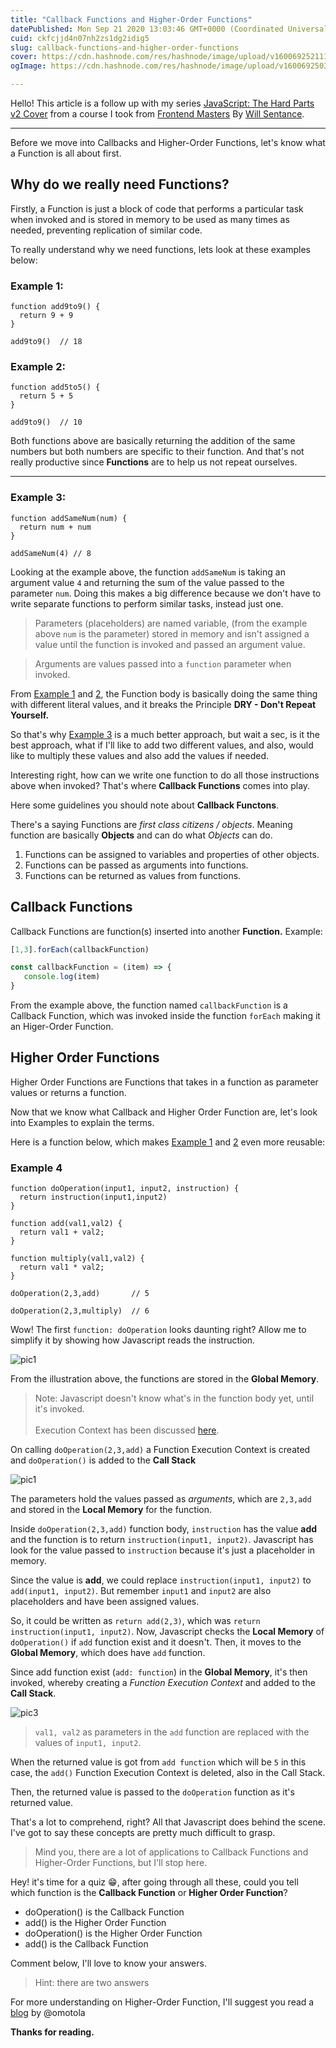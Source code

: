 ```yaml
---
title: "Callback Functions and Higher-Order Functions"
datePublished: Mon Sep 21 2020 13:03:46 GMT+0000 (Coordinated Universal Time)
cuid: ckfcjjd4n07nh2zs1dg2idig5
slug: callback-functions-and-higher-order-functions
cover: https://cdn.hashnode.com/res/hashnode/image/upload/v1600692521114/XJq4rmv55.png
ogImage: https://cdn.hashnode.com/res/hashnode/image/upload/v1600692503968/Lm6Mjc_Kl.png

---
```


Hello! This article is a follow up with my series [JavaScript: The Hard Parts v2 Cover](https://favouritejome.hashnode.dev/series/javascript-the-hard-parts) from a course I took from [Frontend Masters](https://frontendmasters.com/courses/javascript-hard-parts-v2/) By [Will Sentance](https://twitter.com/willsentance).

---

Before we move into Callbacks and Higher-Order Functions, let's know what a Function is all about first.

## Why do we really need Functions?

Firstly, a Function is just a block of code that performs a particular task when invoked and is stored in memory to be used as many times as needed, preventing replication of similar code.

To really understand why we need functions, lets look at these examples below:

### Example 1: <span id="example1"></span>

```
function add9to9() {
  return 9 + 9
}

add9to9()  // 18
```

### Example 2: <span id="example2"></span>

```
function add5to5() {
  return 5 + 5
}

add9to9()  // 10
```

Both functions above are basically returning the addition of the same numbers but both numbers are specific to their function. And that's not really productive since **Functions** are to help us not repeat ourselves.

<hr>

### Example 3: <span id="example3"></span>

```
function addSameNum(num) {
  return num + num
}

addSameNum(4) // 8
```

Looking at the example above, the function `addSameNum` is taking an argument value `4` and returning the sum of the value passed to the parameter `num`. Doing this makes a big difference because we don't have to write separate functions to perform similar tasks, instead just one.

> Parameters (placeholders) are named variable, (from the example above `num` is the parameter) stored in memory and isn't assigned a value until the function is invoked and passed an argument value.

> Arguments are values passed into a `function` parameter when invoked.

From [Example 1](#example1) and [2](#example2), the Function body is basically doing the same thing with different literal values, and it breaks the Principle **DRY - Don't Repeat Yourself.**

So that's why [Example 3](#example3) is a much better approach, but wait a sec, is it the best approach, what if I'll like to add two different values, and also, would like to multiply these values and also add the values if needed.

Interesting right, how can we write one function to do all those instructions above when invoked? That's where **Callback Functions** comes into play.

Here some guidelines you should note about __Callback Functons__.

There's a saying Functions are _first class citizens / objects_. Meaning function are basically **Objects** and can do what *Objects* can do.

1. Functions can be assigned to variables and properties of other objects.
2. Functions can be passed as arguments into functions.
3. Functions can be returned as values from functions.

## Callback Functions

Callback Functions are function(s) inserted into another **Function.** Example:

```js
[1,3].forEach(callbackFunction)

const callbackFunction = (item) => {
   console.log(item)
}
```

From the example above,  the function named `callbackFunction` is a Callback Function, which was invoked inside the function `forEach` making it an Higer-Order Function.

## Higher Order Functions

Higher Order Functions are Functions that takes in a function as parameter values or returns a function.

Now that we know what Callback and Higher Order Function are, let's look into Examples to explain the terms.

Here is a function below, which makes [Example 1](#example1) and [2](#example2) even more reusable:

### Example 4 <span id="example4"></span>

```
function doOperation(input1, input2, instruction) {
  return instruction(input1,input2)
}

function add(val1,val2) {
  return val1 + val2;
}

function multiply(val1,val2) {
  return val1 * val2;
}

doOperation(2,3,add)       // 5

doOperation(2,3,multiply)  // 6
```

Wow! The first `function: doOperation` looks daunting right? Allow me to simplify it by showing how Javascript reads the instruction.

![pic1](https://jomefavourite.github.io/Images/callback1.jpg)

From the illustration above, the functions are stored in the **Global Memory**.

> Note: Javascript doesn't know what's in the function body yet, until it's invoked. <br><br>
Execution Context has been discussed [here](https://favouritejome.hashnode.dev/execution-context-and-call-stack).

On calling `doOperation(2,3,add)` a Function Execution Context is created and `doOperation()` is added to the **Call Stack**

![pic1](https://jomefavourite.github.io/Images/callback2.jpg)

The parameters hold the values passed as _arguments_, which are `2,3,add` and stored in the **Local Memory** for the function.

Inside `doOperation(2,3,add)` function body, `instruction` has the value **add** and the function is to return `instruction(input1, input2)`. Javascript has look for the value passed to `instruction` because it's just a placeholder in memory.

Since the value is **add**, we could replace `instruction(input1, input2)` to `add(input1, input2)`. But remember `input1` and `input2` are also placeholders and have been assigned values.

So, it could be written as `return add(2,3)`, which was `return instruction(input1, input2)`. Now, Javascript checks the **Local Memory** of `doOperation()` if `add` function exist and it doesn't. Then, it moves to the **Global Memory**, which does have `add` function.

Since add function exist (`add: function`) in the **Global Memory**, it's then invoked, whereby creating a _Function Execution Context_ and added to the **Call Stack**.

![pic3](https://jomefavourite.github.io/Images/callback3.jpg)

> `val1, val2` as parameters in the `add` function are replaced with the values of `input1, input2`. 

When the returned value is got from `add function` which will be `5` in this case, the `add()` Function Execution Context is deleted, also in the Call Stack.

Then, the returned value is passed to the `doOperation` function as it's returned value.

That's a lot to comprehend, right? All that Javascript does behind the scene. I've got to say these concepts are pretty much difficult to grasp.

> Mind you, there are a lot of applications to Callback Functions and Higher-Order Functions, but I'll stop here.

Hey! it's time for a quiz 😁, after going through all these, could you tell which function is the **Callback Function** or **Higher Order Function**?

- doOperation() is the Callback Function
- add() is the Higher Order Function
- doOperation() is the Higher Order Function
- add() is the Callback Function

Comment below, I'll love to know your answers.

> Hint: there are two answers

For more understanding on Higher-Order Function, I'll suggest you read a [blog](https://blog.oshogunle.com/learning-javascript-topic-higher-order-functions-ckdvlkqxs0151jas1fl8tdx13) by @omotola

**Thanks for reading.**


